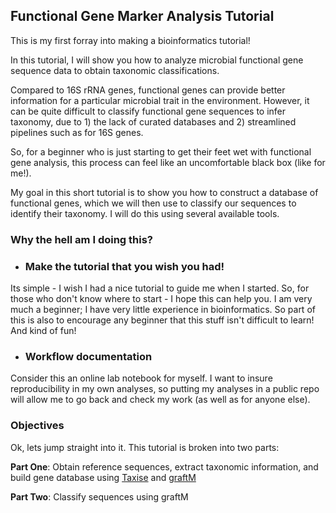 ## Functional Gene Marker Analysis Tutorial
This is my first forray into making a bioinformatics tutorial! 

In this tutorial, I will show you how to analyze microbial functional gene sequence data to obtain taxonomic classifications.

Compared to 16S rRNA genes, functional genes can provide better information for a particular microbial trait in the environment. However, it can be quite difficult to classify functional gene sequences to infer taxonomy, due to 1) the lack of curated databases and 2) streamlined pipelines such as for 16S genes.

So, for a beginner who is just starting to get their feet wet with functional gene analysis, this process can feel like an uncomfortable black box (like for me!).

My goal in this short tutorial is to show you how to construct a database of functional genes, which we will then use to classify our sequences to identify their taxonomy. I will do this using several available tools.

### Why the hell am I doing this?
* ### Make the tutorial that you wish you had! 
Its simple - I wish I had a nice tutorial to guide me when I started. So, for those who don't know where to start - I hope this can help you. I am very much a beginner; I have very little experience in bioinformatics. So part of this is also to encourage any beginner that this stuff isn't difficult to learn! And kind of fun!

* ### Workflow documentation
Consider this an online lab notebook for myself. I want to insure reproducibility in my own analyses, so putting my analyses in a public repo  will allow me to go back and check my work (as well as for anyone else).

### Objectives
Ok, lets jump straight into it. This tutorial is broken into two parts:

**Part One**: Obtain reference sequences, extract taxonomic information, and build gene database using <a href="https://cran.r-project.org/web/packages/taxize/index.html">Taxise</a> and <a href="https://github.com/geronimp/graftM">graftM</a>

**Part Two**: Classify sequences using graftM

